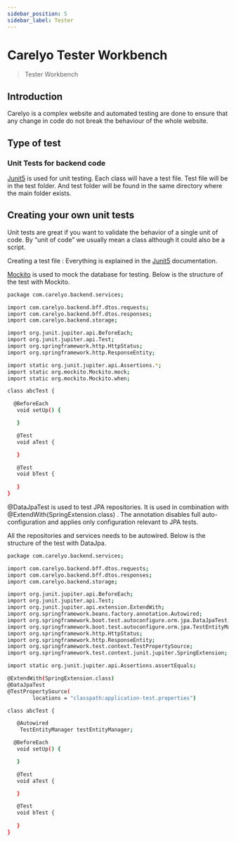 ```yaml
---
sidebar_position: 5
sidebar_label: Tester
---
```

# Carelyo Tester Workbench

> Tester Workbench

## Introduction

Carelyo is a complex website and automated testing are done to ensure that any change in code do not break the behaviour of the whole website.  

## Type of test  

### Unit Tests for backend code

[Junit5](https://junit.org/junit5/) is used for unit testing. Each class will have a test file. Test file will be in the test folder. And test folder will be found in the same directory where the main folder exists.

## Creating your own unit tests

Unit tests are great if you want to validate the behavior of a single unit of code. By “unit of code” we usually mean a class although it could also be a script.

Creating a test file : Everything is explained in the [Junit5](https://junit.org/junit5/) documentation.

[Mockito](https://site.mockito.org/) is used to mock the database for testing. Below is the structure of the test with Mockito.

```bash
package com.carelyo.backend.services;

import com.carelyo.backend.bff.dtos.requests;
import com.carelyo.backend.bff.dtos.responses;
import com.carelyo.backend.storage;

import org.junit.jupiter.api.BeforeEach;
import org.junit.jupiter.api.Test;
import org.springframework.http.HttpStatus;
import org.springframework.http.ResponseEntity;

import static org.junit.jupiter.api.Assertions.*;
import static org.mockito.Mockito.mock;
import static org.mockito.Mockito.when;

class abcTest {

  @BeforeEach
   void setUp() {

   }

   @Test
   void aTest {

   }

   @Test
   void bTest {
     
   }
}

```

@DataJpaTest is used to test JPA repositories. It is used in combination with @ExtendWith(SpringExtension.class) . The annotation disables full auto-configuration and applies only configuration relevant to JPA tests.

All the repositories and services needs to be autowired. Below is the structure of the test with DataJpa.

```bash
package com.carelyo.backend.services;

import com.carelyo.backend.bff.dtos.requests;
import com.carelyo.backend.bff.dtos.responses;
import com.carelyo.backend.storage;

import org.junit.jupiter.api.BeforeEach;
import org.junit.jupiter.api.Test;
import org.junit.jupiter.api.extension.ExtendWith;
import org.springframework.beans.factory.annotation.Autowired;
import org.springframework.boot.test.autoconfigure.orm.jpa.DataJpaTest;
import org.springframework.boot.test.autoconfigure.orm.jpa.TestEntityManager;
import org.springframework.http.HttpStatus;
import org.springframework.http.ResponseEntity;
import org.springframework.test.context.TestPropertySource;
import org.springframework.test.context.junit.jupiter.SpringExtension;

import static org.junit.jupiter.api.Assertions.assertEquals;

@ExtendWith(SpringExtension.class)
@DataJpaTest
@TestPropertySource(
        locations = "classpath:application-test.properties")

class abcTest {

   @Autowired
    TestEntityManager testEntityManager;

  @BeforeEach
   void setUp() {

   }

   @Test
   void aTest {

   }

   @Test
   void bTest {
     
   }
}

```
